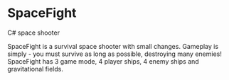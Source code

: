 # SpaceFight
C# space shooter

SpaceFight is a survival space shooter with small changes.
Gameplay is simply - you must survive as long as possible, destroying many enemies!
SpaceFight has 3 game mode, 4 player ships, 4 enemy ships and gravitational fields.
